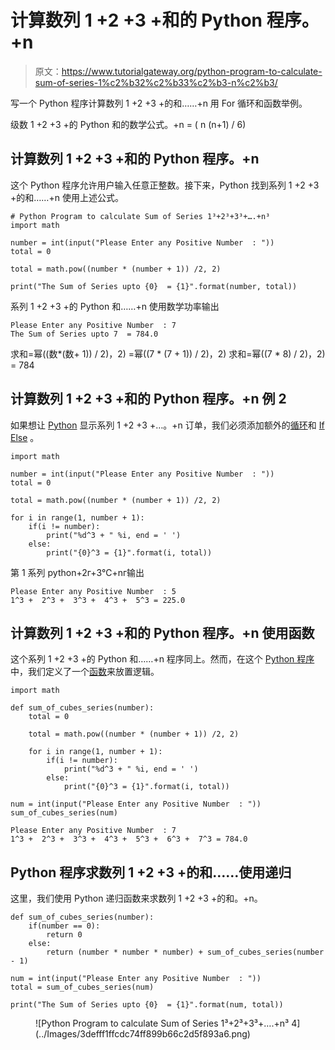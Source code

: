 # 计算数列 1 +2 +3 +和的 Python 程序。+n

> 原文：<https://www.tutorialgateway.org/python-program-to-calculate-sum-of-series-1%c2%b32%c2%b33%c2%b3-n%c2%b3/>

写一个 Python 程序计算数列 1 +2 +3 +的和……+n 用 For 循环和函数举例。

级数 1 +2 +3 +的 Python 和的数学公式。+n = ( n (n+1) / 6)

## 计算数列 1 +2 +3 +和的 Python 程序。+n

这个 Python 程序允许用户输入任意正整数。接下来，Python 找到系列 1 +2 +3 +的和……+n 使用上述公式。

```
# Python Program to calculate Sum of Series 1³+2³+3³+….+n³
import math 

number = int(input("Please Enter any Positive Number  : "))
total = 0

total = math.pow((number * (number + 1)) /2, 2)

print("The Sum of Series upto {0}  = {1}".format(number, total))
```

系列 1 +2 +3 +的 Python 和……+n 使用数学功率输出

```
Please Enter any Positive Number  : 7
The Sum of Series upto 7  = 784.0
```

求和=幂((数*(数+ 1)) / 2)，2)
=幂((7 * (7 + 1)) / 2)，2)
求和=幂((7 * 8) / 2)，2) = 784

## 计算数列 1 +2 +3 +和的 Python 程序。+n 例 2

如果想让 [Python](https://www.tutorialgateway.org/python-tutorial/) 显示系列 1 +2 +3 +…。+n 订单，我们必须添加额外的[循环](https://www.tutorialgateway.org/python-for-loop/)和 [If Else](https://www.tutorialgateway.org/python-if-else/) 。

```
import math 

number = int(input("Please Enter any Positive Number  : "))
total = 0

total = math.pow((number * (number + 1)) /2, 2)

for i in range(1, number + 1):
    if(i != number):
        print("%d^3 + " %i, end = ' ')
    else:
        print("{0}^3 = {1}".format(i, total))
```

第 1 系列 python+2г+3℃+nг输出

```
Please Enter any Positive Number  : 5
1^3 +  2^3 +  3^3 +  4^3 +  5^3 = 225.0
```

## 计算数列 1 +2 +3 +和的 Python 程序。+n 使用函数

这个系列 1 +2 +3 +的 Python 和……+n 程序同上。然而，在这个 [Python 程序](https://www.tutorialgateway.org/python-programming-examples/)中，我们定义了一个[函数](https://www.tutorialgateway.org/functions-in-python/)来放置逻辑。

```
import math 

def sum_of_cubes_series(number):
    total = 0

    total = math.pow((number * (number + 1)) /2, 2)

    for i in range(1, number + 1):
        if(i != number):
            print("%d^3 + " %i, end = ' ')
        else:
            print("{0}^3 = {1}".format(i, total))

num = int(input("Please Enter any Positive Number  : "))
sum_of_cubes_series(num)
```

```
Please Enter any Positive Number  : 7
1^3 +  2^3 +  3^3 +  4^3 +  5^3 +  6^3 +  7^3 = 784.0
```

## Python 程序求数列 1 +2 +3 +的和……使用递归

这里，我们使用 Python 递归函数来求数列 1 +2 +3 +的和。+n。

```
def sum_of_cubes_series(number):
    if(number == 0):
        return 0
    else:
        return (number * number * number) + sum_of_cubes_series(number - 1)

num = int(input("Please Enter any Positive Number  : "))
total = sum_of_cubes_series(num)

print("The Sum of Series upto {0}  = {1}".format(num, total))
```

<figure class="wp-block-image">![Python Program to calculate Sum of Series 1³+2³+3³+….+n³ 4](../Images/3defff1ffcdc74ff899b66c2d5f893a6.png)</figure>